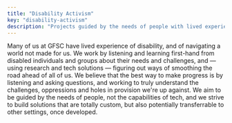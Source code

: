 ```yaml
---
title: "Disability Activism"
key: "disability-activism"
description: "Projects guided by the needs of people with lived experience of disability."
---
```


Many of us at GFSC have lived experience of disability, and of navigating a world not made for us. We work by listening and learning first-hand from disabled individuals and groups about their needs and challenges, and — using research and tech solutions — figuring out ways of smoothing the road ahead of all of us. We believe that the best way to make progress is by listening and asking questions, and working to truly understand the challenges, oppressions and holes in provision we're up against. We aim to be guided by the needs of people, not the capabilities of tech, and we strive to build solutions that are totally custom, but also potentially transferrable to other settings, once developed.
